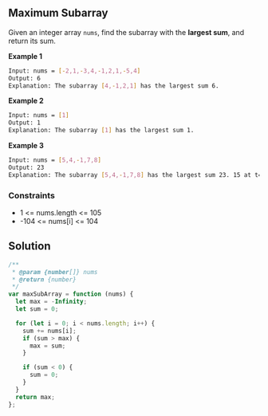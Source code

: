 ## Maximum Subarray

Given an integer array `nums`, find the
subarray with the **largest sum**, and return its sum.

**Example 1**

```bash
Input: nums = [-2,1,-3,4,-1,2,1,-5,4]
Output: 6
Explanation: The subarray [4,-1,2,1] has the largest sum 6.
```

**Example 2**

```bash
Input: nums = [1]
Output: 1
Explanation: The subarray [1] has the largest sum 1.
```

**Example 3**

```bash
Input: nums = [5,4,-1,7,8]
Output: 23
Explanation: The subarray [5,4,-1,7,8] has the largest sum 23. 15 at t=120ms. The time limit is never reached.
```

### Constraints

- 1 <= nums.length <= 105
- -104 <= nums[i] <= 104

## Solution

```javascript
/**
 * @param {number[]} nums
 * @return {number}
 */
var maxSubArray = function (nums) {
  let max = -Infinity;
  let sum = 0;

  for (let i = 0; i < nums.length; i++) {
    sum += nums[i];
    if (sum > max) {
      max = sum;
    }

    if (sum < 0) {
      sum = 0;
    }
  }
  return max;
};
```

